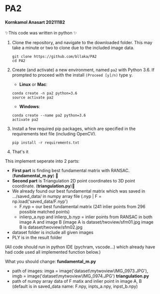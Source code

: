# PA2
#### Kornkamol Anasart 20211182

✨This code was written in python ✨
1. Clone the repository, and navigate to the downloaded folder. This may take a minute or two to clone due to the included image data.
    ```
    git clone https://github.com/bllaka/PA2
    cd PA2
    ```
2.  Create (and activate) a new environment, named `pa2` with Python 3.6. If prompted to proceed with the install `(Proceed [y]/n)` type y.

	- __Linux__ or __Mac__: 
	```
	conda create -n pa2 python=3.6
	source activate pa2
	```
	- __Windows__: 
	```
	conda create --name pa2 python=3.6
	activate pa2
	```
3. Install a few required pip packages, which are specified in the requirements text file (including OpenCV).
    ```
    pip install -r requirements.txt
    ```
4. That's it

This implement seperate into 2 parts:
- __First part__ is finding best fundamental matrix with RANSAC. (__fundamental_m.py__) 💜 
- __Second part__ is Triangulation 2D point coordinates to 3D point coordinate. (__triangulation.py__)💜 
- We already found our best fundamental matrix which was saved in .../saved_data/ in numpy array file (.nyp | F = np.load('saved_data/F.nyp')
    - F.nyp = our best fundamental matrix (241 inlier points from 296 possible matched points)
    - inlierp_a.nyp and inlierp_b.nyp = inlier points from RANSAC in both image A and image B (image A is dataset/twoview/sfm01.jpg image B is dataset/twoview/sfm02.jpg
- dataset folder is include all given images
- PLY is in the result folder

(All code should run in python IDE (pychram, vscode...) which already have had code used all implemented function below.)

What you should change:
__fundamental_m.py__
-   path of images: imga = image('dataset\mytwoview\IMG_0973.JPG'), imgb = image('dataset\mytwoview\IMG_0974.JPG')
__triangulation.py__
- path of numpy array data of F matix and inlier point in image A, B (default is in saved_data name: F.npy, inpts_a.npy, inpst_b.npy)

